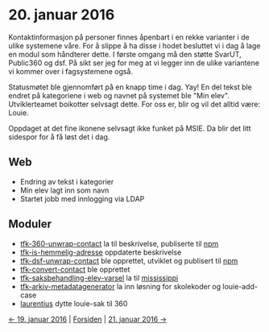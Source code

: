 # 20. januar 2016

Kontaktinformasjon på personer finnes åpenbart i en rekke varianter i de ulike systemene våre. For å slippe å ha disse i hodet besluttet vi i dag å lage en modul som håndterer dette.
I første omgang må den støtte SvarUT, Public360 og dsf. På sikt ser jeg for meg at vi legger inn de ulike variantene vi kommer over i fagsystemene også.

Statusmøtet ble gjennomført på en knapp time i dag. Yay!
En del tekst ble endret på kategoriene i web og navnet på systemet ble "Min elev". Utviklerteamet boikotter selvsagt dette. For oss er, blir og vil det alltid være: Louie.

Oppdaget at det fine ikonene selvsagt ikke funket på MSIE. Da blir det litt sidespor for å få løst det i dag.

## Web
- Endring av tekst i kategorier
- Min elev lagt inn som navn
- Startet jobb med innlogging via LDAP

## Moduler
- [tfk-360-unwrap-contact](https://github.com/telemark/tfk-360-unwrap-contact) la til beskrivelse, publiserte til [npm](https://www.npmjs.com/package/tfk-360-unwrap-contact)
- [tfk-is-hemmelig-adresse](https://github.com/telemark/tfk-is-hemmelig-adresse) oppdaterte beskrivelse
- [tfk-dsf-unwrap-contact](https://github.com/telemark/tfk-dsf-unwrap-contact) ble opprettet, utviklet og publisert til [npm](https://www.npmjs.com/package/tfk-dsf-unwrap-contact)
- [tfk-convert-contact](https://github.com/telemark/tfk-convert-contact) ble opprettet
- [tfk-saksbehandling-elev-varsel](https://github.com/telemark/tfk-saksbehandling-elev-varsel) la til [mississippi](https://www.npmjs.com/package/mississippi)
- [tfk-arkiv-metadatagenerator](https://github.com/telemark/tfk-arkiv-metadatagenerator) la inn løsning for skolekoder og louie-add-case
- [laurentius](https://github.com/telemark/laurentius) dytte louie-sak til 360

[<- 19. januar 2016](2016-01-19.md)  |  [Forsiden](../index.md)  |  [21. januar 2016 ->](2016-01-21.md)